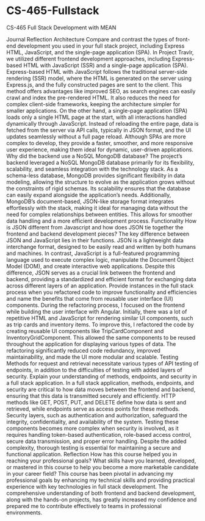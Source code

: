 # CS-465-Fullstack
CS-465 Full Stack Development with MEAN

Journal Reflection
Architecture
Compare and contrast the types of front-end development you used in your full stack project, including Express HTML, JavaScript, and the single-page application (SPA).
In Project Travlr, we utilized different frontend development approaches, including Express-based HTML with JavaScript (SSR) and a single-page application (SPA). Express-based HTML with JavaScript follows the traditional server-side rendering (SSR) model, where the HTML is generated on the server using Express.js, and the fully constructed pages are sent to the client. This method offers advantages like improved SEO, as search engines can easily crawl and index the pre-rendered HTML. It also reduces the need for complex client-side frameworks, keeping the architecture simpler for smaller applications.
On the other hand, a single-page application (SPA) loads only a single HTML page at the start, with all interactions handled dynamically through JavaScript. Instead of reloading the entire page, data is fetched from the server via API calls, typically in JSON format, and the UI updates seamlessly without a full page reload. Although SPAs are more complex to develop, they provide a faster, smoother, and more responsive user experience, making them ideal for dynamic, user-driven applications.
Why did the backend use a NoSQL MongoDB database?
The project’s backend leveraged a NoSQL MongoDB database primarily for its flexibility, scalability, and seamless integration with the technology stack. As a schema-less database, MongoDB provides significant flexibility in data modeling, allowing the structure to evolve as the application grows without the constraints of rigid schemas. Its scalability ensures that the database can easily expand alongside the application’s needs. Additionally, MongoDB’s document-based, JSON-like storage format integrates effortlessly with the stack, making it ideal for managing data without the need for complex relationships between entities. This allows for smoother data handling and a more efficient development process.
Functionality
How is JSON different from Javascript and how does JSON tie together the frontend and backend development pieces?
The key difference between JSON and JavaScript lies in their functions. JSON is a lightweight data interchange format, designed to be easily read and written by both humans and machines. In contrast, JavaScript is a full-featured programming language used to execute complex logic, manipulate the Document Object Model (DOM), and create interactive web applications. Despite this difference, JSON serves as a crucial link between the frontend and backend, providing a standardized and efficient format for exchanging data across different layers of an application.
Provide instances in the full stack process when you refactored code to improve functionality and efficiencies and name the benefits that come from reusable user interface (UI) components.
During the refactoring process, I focused on the frontend while building the user interface with Angular. Initially, there was a lot of repetitive HTML and JavaScript for rendering similar UI components, such as trip cards and inventory items. To improve this, I refactored the code by creating reusable UI components like TripCardComponent and InventoryGridComponent. This allowed the same components to be reused throughout the application for displaying various types of data. The refactoring significantly reduced code redundancy, improved maintainability, and made the UI more modular and scalable.
Testing
Methods for request and retrieval necessitate various types of API testing of endpoints, in addition to the difficulties of testing with added layers of security. Explain your understanding of methods, endpoints, and security in a full stack application.
In a full stack application, methods, endpoints, and security are critical to how data moves between the frontend and backend, ensuring that this data is transmitted securely and efficiently. HTTP methods like GET, POST, PUT, and DELETE define how data is sent and retrieved, while endpoints serve as access points for these methods. Security layers, such as authentication and authorization, safeguard the integrity, confidentiality, and availability of the system. Testing these components becomes more complex when security is involved, as it requires handling token-based authentication, role-based access control, secure data transmission, and proper error handling. Despite the added complexity, thorough testing is essential for maintaining a secure and functional application.
Reflection
How has this course helped you in reaching your professional goals? What skills have you learned, developed, or mastered in this course to help you become a more marketable candidate in your career field?
This course has been pivotal in advancing my professional goals by enhancing my technical skills and providing practical experience with key technologies in full stack development. The comprehensive understanding of both frontend and backend development, along with the hands-on projects, has greatly increased my confidence and prepared me to contribute effectively to teams in professional environments.

